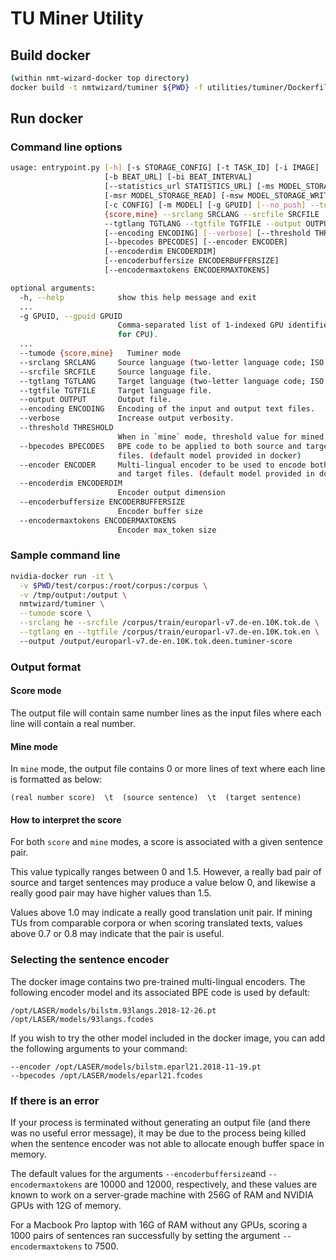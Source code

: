 # TU Miner Utility

## Build docker


```bash
(within nmt-wizard-docker top directory)
docker build -t nmtwizard/tuminer ${PWD} -f utilities/tuminer/Dockerfile
```


## Run docker

### Command line options ###

```bash
usage: entrypoint.py [-h] [-s STORAGE_CONFIG] [-t TASK_ID] [-i IMAGE]
                     [-b BEAT_URL] [-bi BEAT_INTERVAL]
                     [--statistics_url STATISTICS_URL] [-ms MODEL_STORAGE]
                     [-msr MODEL_STORAGE_READ] [-msw MODEL_STORAGE_WRITE]
                     [-c CONFIG] [-m MODEL] [-g GPUID] [--no_push] --tumode
                     {score,mine} --srclang SRCLANG --srcfile SRCFILE
                     --tgtlang TGTLANG --tgtfile TGTFILE --output OUTPUT
                     [--encoding ENCODING] [--verbose] [--threshold THRESHOLD]
                     [--bpecodes BPECODES] [--encoder ENCODER]
                     [--encoderdim ENCODERDIM]
                     [--encoderbuffersize ENCODERBUFFERSIZE]
                     [--encodermaxtokens ENCODERMAXTOKENS]

optional arguments:
  -h, --help            show this help message and exit
  ...
  -g GPUID, --gpuid GPUID
                        Comma-separated list of 1-indexed GPU identifiers (0
                        for CPU).
  ...
  --tumode {score,mine}   Tuminer mode
  --srclang SRCLANG     Source language (two-letter language code; ISO 639-1).
  --srcfile SRCFILE     Source language file.
  --tgtlang TGTLANG     Target language (two-letter language code; ISO 639-1).
  --tgtfile TGTFILE     Target language file.
  --output OUTPUT       Output file.
  --encoding ENCODING   Encoding of the input and output text files.
  --verbose             Increase output verbosity.
  --threshold THRESHOLD
                        When in `mine` mode, threshold value for mined TUs
  --bpecodes BPECODES   BPE code to be applied to both source and target
                        files. (default model provided in docker)
  --encoder ENCODER     Multi-lingual encoder to be used to encode both source
                        and target files. (default model provided in docker)
  --encoderdim ENCODERDIM
                        Encoder output dimension
  --encoderbuffersize ENCODERBUFFERSIZE
                        Encoder buffer size
  --encodermaxtokens ENCODERMAXTOKENS
                        Encoder max_token size
```

### Sample command line ###

```bash
nvidia-docker run -it \
  -v $PWD/test/corpus:/root/corpus:/corpus \
  -v /tmp/output:/output \
  nmtwizard/tuminer \
  --tumode score \
  --srclang he --srcfile /corpus/train/europarl-v7.de-en.10K.tok.de \
  --tgtlang en --tgtfile /corpus/train/europarl-v7.de-en.10K.tok.en \ 
  --output /output/europarl-v7.de-en.10K.tok.deen.tuminer-score
```

### Output format ###

#### Score mode ####

The output file will contain same number lines as the input files where each line will contain a real number.


#### Mine mode ####

In `mine` mode, the output file contains 0 or more lines of text where each line is formatted as below: 

```
(real number score)  \t  (source sentence)  \t  (target sentence)
```


#### How to interpret the score #### 
For both `score` and `mine` modes, a score is associated with a given sentence pair. 

This value typically ranges between 0 and 1.5.
However, a really bad pair of source and target sentences may produce a value below 0, and likewise a really good pair may have higher values than 1.5.

Values above 1.0 may indicate a really good translation unit pair.
If mining TUs from comparable corpora or when scoring translated texts, values above 0.7 or 0.8 may indicate that the pair is useful.



### Selecting the sentence encoder ###
The docker image contains two pre-trained multi-lingual encoders. 
The following encoder model and its associated BPE code is used by default:

```
/opt/LASER/models/bilstm.93langs.2018-12-26.pt
/opt/LASER/models/93langs.fcodes
```

If you wish to try the other model included in the docker image, you can add the following arguments to your command: 

```
--encoder /opt/LASER/models/bilstm.eparl21.2018-11-19.pt
--bpecodes /opt/LASER/models/eparl21.fcodes
```



### If there is an error ###

If your process is terminated without generating an output file (and there was no useful error message), 
it may be due to the process being killed when the sentence encoder was not able to allocate enough buffer space in memory.

The default values for the arguments `--encoderbuffersize`and `--encodermaxtokens` are 10000 and 12000, respectively,
and these values are known to work on a server-grade machine with 256G of RAM and NVIDIA GPUs with 12G of memory.

For a Macbook Pro laptop with 16G of RAM without any GPUs, scoring a 1000 pairs of sentences ran successfully by setting the argument `--encodermaxtokens` to 7500.





